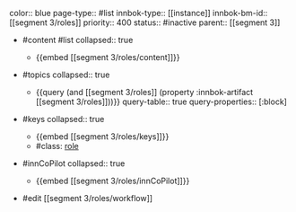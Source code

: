 color:: blue
page-type:: #list
innbok-type:: [[instance]]
innbok-bm-id:: [[segment 3/roles]]
priority:: 400
status:: #inactive
parent:: [[segment 3]]

- #content #list
  collapsed:: true
	- {{embed [[segment 3/roles/content]]}}
- #topics
   collapsed:: true
    - {{query (and [[segment 3/roles]] (property :innbok-artifact [[segment 3/roles]]))}}
      query-table:: true
      query-properties:: [:block]
- #keys
  collapsed:: true
	- {{embed [[segment 3/roles/keys]]}}
	- #class: [role](https://go.innbok.com/#/page/innBoK%2Fclass%2Frole)
- #innCoPilot
   collapsed:: true
	 - {{embed [[segment 3/roles/innCoPilot]]}}

- #edit [[segment 3/roles/workflow]]

